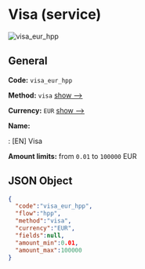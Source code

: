 
# Visa (service) 
![visa_eur_hpp](https://static.openfintech.io/payment_methods/visa_eur_hpp/logo.svg?w=400&c=v0.59.26#w200)  

## General 
 
**Code:** `visa_eur_hpp` 
 
**Method:** `visa` 
 [show -->](/payment-methods/visa/) 
 
**Currency:** `EUR` [show -->](/currencies/EUR/) 
 
**Name:** 
 
:	[EN] Visa 
 
**Amount limits:** from `0.01` to `100000` EUR 

## JSON Object 

```json
{
  "code":"visa_eur_hpp",
  "flow":"hpp",
  "method":"visa",
  "currency":"EUR",
  "fields":null,
  "amount_min":0.01,
  "amount_max":100000
}
```  
